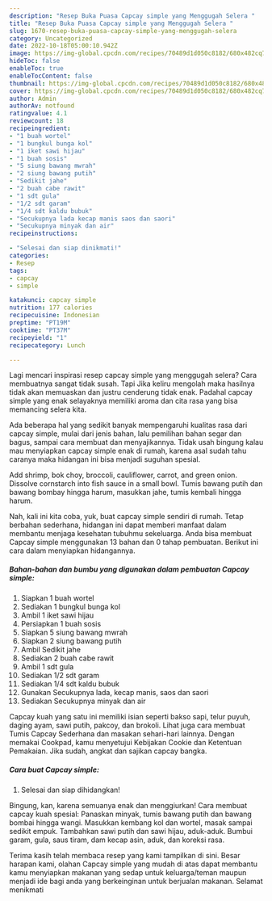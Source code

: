 ```yaml
---
description: "Resep Buka Puasa Capcay simple yang Menggugah Selera "
title: "Resep Buka Puasa Capcay simple yang Menggugah Selera "
slug: 1670-resep-buka-puasa-capcay-simple-yang-menggugah-selera
category: Uncategorized
date: 2022-10-18T05:00:10.942Z
image: https://img-global.cpcdn.com/recipes/70489d1d050c8182/680x482cq70/capcay-simple-foto-resep-utama.jpg
hideToc: false
enableToc: true
enableTocContent: false
thumbnail: https://img-global.cpcdn.com/recipes/70489d1d050c8182/680x482cq70/capcay-simple-foto-resep-utama.jpg
cover: https://img-global.cpcdn.com/recipes/70489d1d050c8182/680x482cq70/capcay-simple-foto-resep-utama.jpg
author: Admin
authorAv: notfound
ratingvalue: 4.1
reviewcount: 18
recipeingredient:
- "1 buah wortel"
- "1 bungkul bunga kol"
- "1 iket sawi hijau"
- "1 buah sosis"
- "5 siung bawang mwrah"
- "2 siung bawang putih"
- "Sedikit jahe"
- "2 buah cabe rawit"
- "1 sdt gula"
- "1/2 sdt garam"
- "1/4 sdt kaldu bubuk"
- "Secukupnya lada kecap manis saos dan saori"
- "Secukupnya minyak dan air"
recipeinstructions:

- "Selesai dan siap dinikmati!"
categories:
- Resep
tags:
- capcay
- simple

katakunci: capcay simple 
nutrition: 177 calories
recipecuisine: Indonesian
preptime: "PT19M"
cooktime: "PT37M"
recipeyield: "1"
recipecategory: Lunch

---
```



Lagi mencari inspirasi resep capcay simple yang menggugah selera? Cara membuatnya sangat tidak susah. Tapi Jika keliru mengolah maka hasilnya tidak akan memuaskan dan justru cenderung tidak enak. Padahal capcay simple yang enak selayaknya memiliki aroma dan cita rasa yang bisa memancing selera kita.


Ada beberapa hal yang sedikit banyak mempengaruhi kualitas rasa dari capcay simple, mulai dari jenis bahan, lalu pemilihan bahan segar dan bagus, sampai cara membuat dan menyajikannya. Tidak usah bingung kalau mau menyiapkan capcay simple enak di rumah, karena asal sudah tahu caranya maka hidangan ini bisa menjadi suguhan spesial.

Add shrimp, bok choy, broccoli, cauliflower, carrot, and green onion. Dissolve cornstarch into fish sauce in a small bowl. Tumis bawang putih dan bawang bombay hingga harum, masukkan jahe, tumis kembali hingga harum.


Nah, kali ini kita coba, yuk, buat capcay simple sendiri di rumah. Tetap berbahan sederhana, hidangan ini dapat memberi manfaat dalam membantu menjaga kesehatan tubuhmu sekeluarga. Anda bisa membuat Capcay simple menggunakan 13 bahan dan 0 tahap pembuatan. Berikut ini cara dalam menyiapkan hidangannya.

<!--inarticleads1-->

##### Bahan-bahan dan bumbu yang digunakan dalam pembuatan Capcay simple:

1. Siapkan 1 buah wortel
1. Sediakan 1 bungkul bunga kol
1. Ambil 1 iket sawi hijau
1. Persiapkan 1 buah sosis
1. Siapkan 5 siung bawang mwrah
1. Siapkan 2 siung bawang putih
1. Ambil Sedikit jahe
1. Sediakan 2 buah cabe rawit
1. Ambil 1 sdt gula
1. Sediakan 1/2 sdt garam
1. Sediakan 1/4 sdt kaldu bubuk
1. Gunakan Secukupnya lada, kecap manis, saos dan saori
1. Sediakan Secukupnya minyak dan air


Capcay kuah yang satu ini memiliki isian seperti bakso sapi, telur puyuh, daging ayam, sawi putih, pakcoy, dan brokoli. Lihat juga cara membuat Tumis Capcay Sederhana dan masakan sehari-hari lainnya. Dengan memakai Cookpad, kamu menyetujui Kebijakan Cookie dan Ketentuan Pemakaian. Jika sudah, angkat dan sajikan capcay bangka. 

<!--inarticleads2-->

##### Cara buat Capcay simple:


1. Selesai dan siap dihidangkan!

Bingung, kan, karena semuanya enak dan menggiurkan! Cara membuat capcay kuah spesial: Panaskan minyak, tumis bawang putih dan bawang bombai hingga wangi. Masukkan kembang kol dan wortel, masak sampai sedikit empuk. Tambahkan sawi putih dan sawi hijau, aduk-aduk. Bumbui garam, gula, saus tiram, dam kecap asin, aduk, dan koreksi rasa. 

Terima kasih telah membaca resep yang kami tampilkan di sini. Besar harapan kami, olahan Capcay simple yang mudah di atas dapat membantu kamu menyiapkan makanan yang sedap untuk keluarga/teman maupun menjadi ide bagi anda yang berkeinginan untuk berjualan makanan. Selamat menikmati
